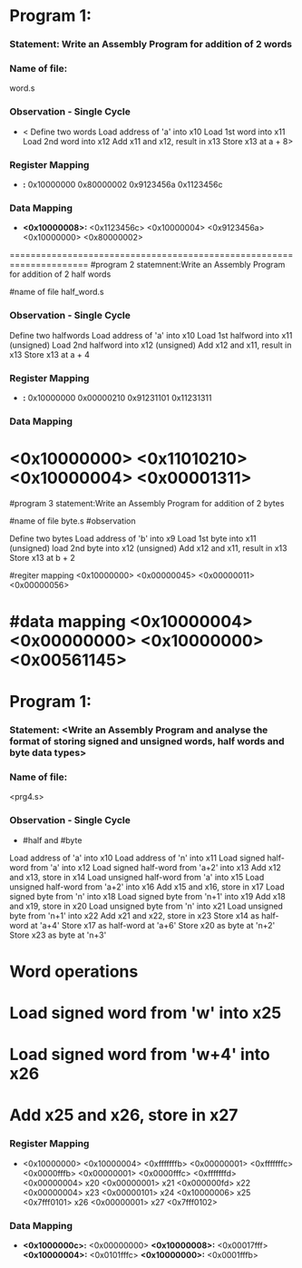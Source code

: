 # Program 1: 
### Statement: Write an Assembly Program for addition of 2 words

### Name of file:
word.s

### Observation - Single Cycle
- < Define two words
 Load address of 'a' into x10
 Load 1st word into x11
 Load 2nd word into x12
 Add x11 and x12, result in x13
 Store x13 at a + 8>
 
### Register Mapping
- **<x10>:** 0x10000000
    <x11>    0x80000002
    <x12>    0x9123456a
    <x13>    0x1123456c
### Data Mapping
- **<0x10000008>:** <0x1123456c>
    <0x10000004>    <0x9123456a>
    <0x10000000>    <0x80000002>

=====================================================================
#program 2
statemnent:Write an Assembly Program for addition of 2 half words

#name of file 
half_word.s


### Observation - Single Cycle

Define two halfwords
Load address of 'a' into x10
Load 1st halfword into x11 (unsigned)
Load 2nd halfword into x12 (unsigned)
Add x12 and x11, result in x13
Store x13 at a + 4

### Register Mapping
- **<x10>:** 0x10000000
    <x11>    0x00000210
    <x12>    0x91231101
    <x13>    0x11231311
### Data Mapping
<0x10000000>  <0x11010210>
<0x10000004>  <0x00001311>
========================================================================
#program 3
statement:Write an Assembly Program for addition of 2 bytes

#name of file 
byte.s
#observation 

Define two bytes
Load address of 'b' into x9
Load 1st byte into x11 (unsigned)
load 2nd byte into x12 (unsigned)
Add x12 and x11, result in x13
Store x13 at b + 2

#regiter mapping 
<x9> <0x10000000>
<x11> <0x00000045>
<x12> <0x00000011>
<x13> <0x00000056>

#data mapping 
<0x10000004> <0x00000000>
<0x10000000> <0x00561145>
===========================================================================
# Program 1: 
### Statement: <Write an Assembly Program and analyse the format of storing signed and unsigned words, half words and byte data types>

### Name of file:
<prg4.s>

### Observation - Single Cycle
- #half and 
#byte

Load address of 'a' into x10
Load address of 'n' into x11
Load signed half-word from 'a' into x12
Load signed half-word from 'a+2' into x13
Add x12 and x13, store in x14
Load unsigned half-word from 'a' into x15
Load unsigned half-word from 'a+2' into x16
Add x15 and x16, store in x17
Load signed byte from 'n' into x18
 Load signed byte from 'n+1' into x19
Add x18 and x19, store in x20
 Load unsigned byte from 'n' into x21
Load unsigned byte from 'n+1' into x22
 Add x21 and x22, store in x23
 Store x14 as half-word at 'a+4'
 Store x17 as half-word at 'a+6'
 Store x20 as byte at 'n+2'
 Store x23 as byte at 'n+3'

# Word operations

# Load signed word from 'w' into x25
 # Load signed word from 'w+4' into x26
# Add x25 and x26, store in x27

 
 
### Register Mapping
- <x10> <0x10000000>
 <x11> <0x10000004>
<x12> <0xfffffffb>
<x13> <0x00000001>
<x14> <0xfffffffc>
<x15> <0x0000fffb>
<x16> <0x00000001>
<x17> <0x0000fffc>
<x18> <0xfffffffd>
<x19>  <0x00000004>
  x20  <0x00000001>
x21   <0x000000fd>
x22  <0x00000004>
x23   <0x00000101>
x24  <0x10000006>
x25 <0x7fff0101>
x26  <0x00000001>
x27  <0x7fff0102>


### Data Mapping
- **<0x1000000c>:** <0x00000000>
 **<0x10000008>:** <0x00017fff>
 **<0x10000004>:** <0x0101fffc>
 **<0x10000000>:** <0x0001fffb>